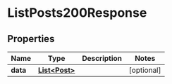 

# ListPosts200Response


## Properties

| Name | Type | Description | Notes |
|------------ | ------------- | ------------- | -------------|
|**data** | [**List&lt;Post&gt;**](Post.md) |  |  [optional] |




